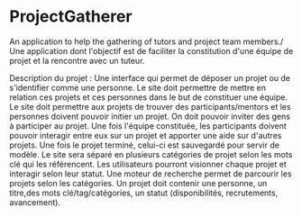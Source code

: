 ProjectGatherer
===============

An application to help the gathering of tutors and project team members./ Une application dont l'objectif est de faciliter la constitution d'une équipe de projet et la rencontre avec un tuteur.

Description du projet  : 
Une interface qui permet de déposer un projet ou de s'identifier comme une personne. 
Le site doit permettre de mettre en relation ces projets et ces personnes dans le but de constituer une équipe.
Le site doit permettre aux projets de trouver des participants/mentors et les personnes doivent pouvoir initier un projet. On doit pouvoir inviter des gens à participer au projet. 
Une fois l'équipe constituée, les participants doivent pouvoir interagir entre eux sur un projet et apporter une aide sur d'autres projets. 
Une fois le projet terminé, celui-ci est sauvegardé pour servir de modèle.
Le site sera séparé en plusieurs catégories de projet selon les mots clé qui les référencent.
Les utilisateurs pourront visionner chaque projet et interagir selon leur statut.
Une moteur de recherche permet de parcourir les projets selon les catégories.
Un projet doit contenir une personne, un titre,des mots clé/tag/catégories, un statut (disponibilités, recrutements, avancement).

